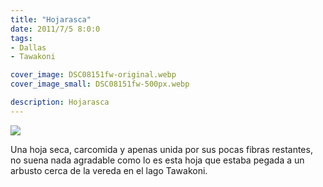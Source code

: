 ```yaml
---
title: "Hojarasca"
date: 2011/7/5 8:0:0
tags: 
- Dallas
- Tawakoni

cover_image: DSC08151fw-original.webp
cover_image_small: DSC08151fw-500px.webp

description: Hojarasca
---
```



[![](DSC08151fw-800px.webp)](DSC08151fw-original.webp)

Una hoja seca, carcomida y apenas unida por sus pocas fibras restantes, no suena nada agradable como lo es esta hoja que estaba pegada a un arbusto cerca de la vereda en el lago Tawakoni.
